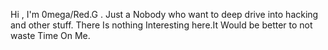 Hi , I'm 0mega/Red.G . Just a Nobody who want to deep drive into hacking and other stuff.
There Is nothing Interesting here.It Would be better  to not waste Time On Me.


<!---
0mEgA0123/0mEgA0123 is a ✨ special ✨ repository because its `README.md` (this file) appears on your GitHub profile.
You can click the Preview link to take a look at your changes.
--->
